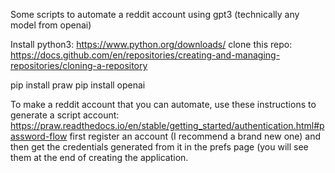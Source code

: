 Some scripts to automate a reddit account using gpt3 (technically any model from openai)

Install python3: https://www.python.org/downloads/
clone this repo: https://docs.github.com/en/repositories/creating-and-managing-repositories/cloning-a-repository

pip install praw
pip install openai

To make a reddit account that you can automate, use these instructions to generate a script account: https://praw.readthedocs.io/en/stable/getting_started/authentication.html#password-flow
  first register an account (I recommend a brand new one) and then get the credentials generated from it in the prefs page (you will see them at the end of creating the application.
